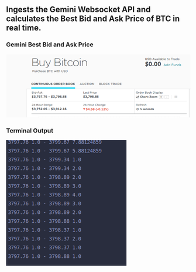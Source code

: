 ## Ingests the Gemini Websocket API and calculates the Best Bid and Ask Price of BTC in real time.

### Gemini Best Bid and Ask Price

![Alt text](geminiOutput.png)


### Terminal Output
![Alt text](terminal.png)
